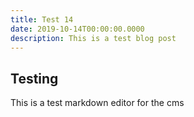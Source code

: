 ```yaml
---
title: Test 14
date: 2019-10-14T00:00:00.0000
description: This is a test blog post
---
```

## Testing

This is a test markdown editor for the cms
